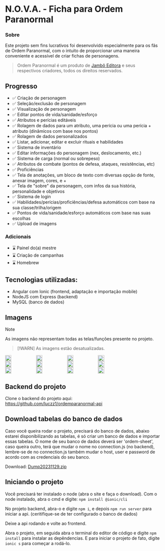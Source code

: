 # N.O.V.A. - Ficha para Ordem Paranormal

### Sobre

Este projeto sem fins lucrativos foi desenvolvido especialmente para os fãs de Ordem Paranormal, com o intuito de proporcionar uma maneira conveniente e acessível de criar fichas de personagens.

>Ordem Paranormal é um produto de <a href="https://jamboeditora.com.br/" target="_blank">Jambô Editora</a> e seus respectivos criadores, todos os direitos reservados.


## Progresso

- ✅ Criação de personagem 
- ✅ Seleção/exclusão de personagem
- ✅ Visualização de personagem
- ✅ Editar pontos de vida/sanidade/esforço
- ✅ Atributos e perícias editáveis
- ✅ Rolagem de dados para um atributo, uma perícia ou uma perícia + atributo (dinâmicos com base nos pontos)
- ✅ Rolagem de dados personalizados
- ✅ Listar, adicionar, editar e excluir rituais e habilidades
- ✅ Sistema de inventário
- ✅ Editar informações do personagem (nex, deslocamento, etc.)
- ✅ Sistema de carga (normal ou sobrepeso)
- ✅ Atributos de combate (pontos de defesa, ataques, resistências, etc)
- ✅ Proficiências
- ✅ Tela de anotações, um bloco de texto com diversas opção de fonte, anexar imagem, cores, e +
- ✅ Tela de "sobre" da personagem, com infos da sua história, personalidade e objetivos
- ✅ Sistema de login
- ✅ Habilidades/perícias/proficiências/defesa automáticos com base na sua classe/trilha/origem
- ✅ Pontos de vida/sanidade/esforço automáticos com base nas suas escolhas
- ✅ Upload de imagens

### Adicionais

- ⌛ Painel do(a) mestre
- ⌛ Criação de campanhas
- ⌛ Homebrew
  
## Tecnologias utilizadas:
- Angular com Ionic (frontend, adaptação e importação mobile)
- NodeJS com Express (backend)
- MySQL (banco de dados)

## Imagens

> [!NOTE]
> As imagens não representam todas as telas/funções presente no projeto.

> [!WARN]
> As imagens estão desatualizadas.

<div style="display: flex; flex-direction: row">
    <img src="https://github.com/luczz1/ordemparanormal-mobilesheet/assets/63828861/0c1be251-0b75-4cd6-8d12-d8c603beba48" style="width: 20%"/>
    <img src="https://github.com/luczz1/ordemparanormal-mobilesheet/assets/63828861/1384ea74-be77-409f-ad8e-e6342378ee44" style="width: 20%"/>
    <img src="https://github.com/luczz1/ordemparanormal-mobilesheet/assets/63828861/c735839a-d84b-45a2-8826-b21ea5821c9e" style="width: 20%" />
    <img src="https://github.com/luczz1/ordemparanormal-mobilesheet/assets/63828861/d1a5fd1c-a84f-4832-9a86-ed36722e7cf1" style="width: 20%"/>
  </div>
  
<div style="display: flex; flex-direction: row">
    <img src="https://github.com/luczz1/ordemparanormal-mobilesheet/assets/63828861/9776223e-8b6a-4a21-9e9c-85c7f7dff7cf" style="width: 20%"/>
    <img src="https://github.com/luczz1/ordemparanormal-mobilesheet/assets/63828861/81d7a8af-f574-4538-b2c7-4e3c85ed0253" style="width: 20%"/>
    <img src="https://github.com/luczz1/ordemparanormal-mobilesheet/assets/63828861/0963f892-e0c6-4a53-8870-fda5d2a2a2e5" style="width: 20%"/>
    <img src="https://github.com/luczz1/ordemparanormal-mobilesheet/assets/63828861/fcffede0-a400-4de8-b562-c6c59fa982fc" style="width: 20%"/>
  </div>
  
  <div style="display: flex; flex-direction: row">
    <img src="https://github.com/luczz1/ordemparanormal-mobilesheet/assets/63828861/58dcb9f0-c59b-4b61-aee3-f983ba910761" style="width: 20%"/>
    <img src="https://github.com/luczz1/ordemparanormal-mobilesheet/assets/63828861/1c0f4de2-9c5f-47fa-a3d1-a159659b808e" style="width: 20%"/>
    <img src="https://github.com/luczz1/ordemparanormal-mobilesheet/assets/63828861/25c2578c-2a95-46bb-88c1-86e25d9193d8" style="width: 20%"/>
    <img src="https://github.com/luczz1/ordemparanormal-mobilesheet/assets/63828861/4dc79b6f-e5d2-44bd-a643-fb02a1c17a8a" style="width: 20%"/>
  </div>

  ## Backend do projeto
  Clone o backend do projeto aqui: https://github.com/luczz1/ordemparanormal-api
  
  ## Download tabelas do banco de dados
  Caso você queira rodar o projeto, precisará do banco de dados, abaixo estarei disponibilizando as tabelas, é só criar um banco de dados e importar essas tabelas.
  O nome de seu banco de dados deverá ser 'ordem-sheet', caso queira outro, terá que mudar o nome no connection.js (no backend), lembre-se de no connection.js também mudar o host, user
  e password de acordo com as credenciais do seu banco.

  Download: [Dump20231129.zip](https://github.com/luczz1/ordemparanormal-mobilesheet/files/13507414/Dump20231129.zip)

  ## Iniciando o projeto
  Você precisará ter instalado o node (abra o site e faça o download).
  Com o node instalado, abra o cmd e digite: ```npm install @ionic/cli```

  No projeto backend, abra-o e digite ```npm i```, e depois ```npm run server``` para iniciar a api. (ceritifique-se de ter configurado o banco de dados)

  Deixe a api rodando e volte ao frontend.

  Abra o projeto, em seguida abra o terminal do editor de código e digite ```npm install``` para instalar as depêndencias.
  E para iniciar o projeto de fato, digite ```ionic s``` para começar a rodá-lo.








